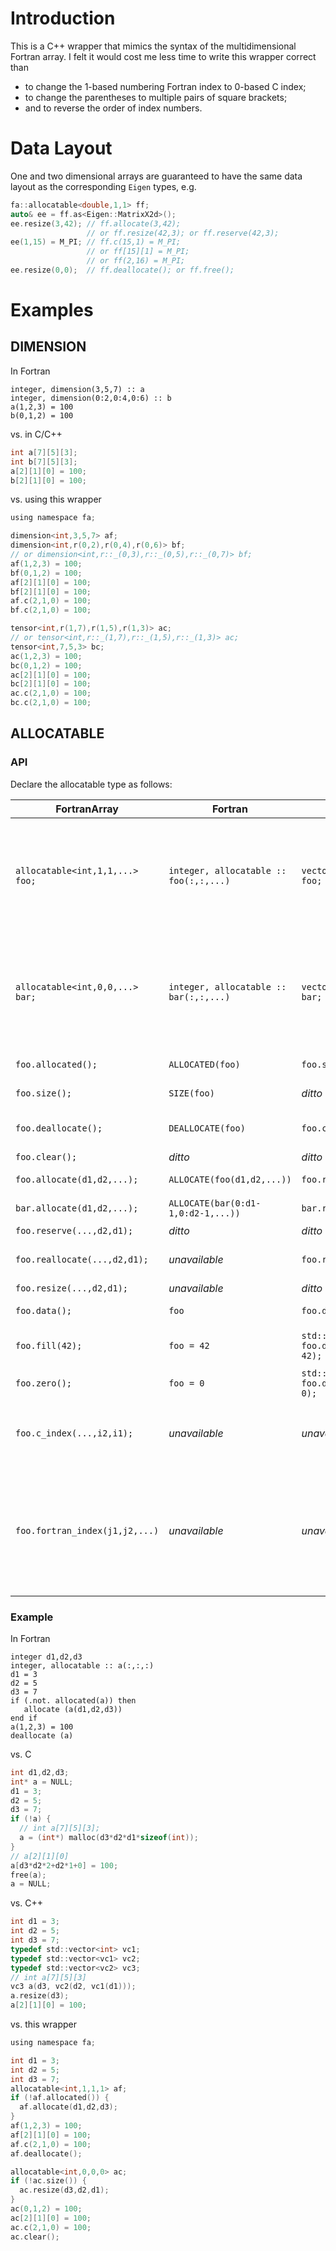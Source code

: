 # Introduction
This is a C++ wrapper that mimics the syntax of the multidimensional
Fortran array.
I felt it would cost me less time to write this wrapper correct than
+ to change the 1-based numbering Fortran index to 0-based C index;
+ to change the parentheses to multiple pairs of square brackets;
+ and to reverse the order of index numbers.

# Data Layout
One and two dimensional arrays are guaranteed to have the same data
layout as the corresponding `Eigen` types, e.g.
```C
fa::allocatable<double,1,1> ff;
auto& ee = ff.as<Eigen::MatrixX2d>();
ee.resize(3,42); // ff.allocate(3,42);
                 // or ff.resize(42,3); or ff.reserve(42,3);
ee(1,15) = M_PI; // ff.c(15,1) = M_PI;
                 // or ff[15][1] = M_PI;
                 // or ff(2,16) = M_PI;
ee.resize(0,0);  // ff.deallocate(); or ff.free();
```

# Examples
## DIMENSION
In Fortran
```Fortran
integer, dimension(3,5,7) :: a
integer, dimension(0:2,0:4,0:6) :: b
a(1,2,3) = 100
b(0,1,2) = 100
```
vs. in C/C++
```C
int a[7][5][3];
int b[7][5][3];
a[2][1][0] = 100;
b[2][1][0] = 100;
```
vs. using this wrapper
```C
using namespace fa;

dimension<int,3,5,7> af;
dimension<int,r(0,2),r(0,4),r(0,6)> bf;
// or dimension<int,r::_(0,3),r::_(0,5),r::_(0,7)> bf;
af(1,2,3) = 100;
bf(0,1,2) = 100;
af[2][1][0] = 100;
bf[2][1][0] = 100;
af.c(2,1,0) = 100;
bf.c(2,1,0) = 100;

tensor<int,r(1,7),r(1,5),r(1,3)> ac;
// or tensor<int,r::_(1,7),r::_(1,5),r::_(1,3)> ac;
tensor<int,7,5,3> bc;
ac(1,2,3) = 100;
bc(0,1,2) = 100;
ac[2][1][0] = 100;
bc[2][1][0] = 100;
ac.c(2,1,0) = 100;
bc.c(2,1,0) = 100;
```

## ALLOCATABLE
### API
Declare the allocatable type as follows:

| FortranArray | Fortran |  C++ | Explanation |
|--------------|---------|------|-------------|
| `allocatable<int,1,1,...> foo;` | `integer, allocatable :: foo(:,:,...)` | `vector<...vector<int>> foo;` | **declare an n-dimensional dynamic array; when using Fortran syntax, assuming index starts from 1** |
| `allocatable<int,0,0,...> bar;` | `integer, allocatable :: bar(:,:,...)` | `vector<...vector<int>> bar;` | **declare an n-dimensional dynamic array; when using Fortran syntax, assuming index starts from 0** |
| `foo.allocated();` | `ALLOCATED(foo)` | `foo.size();` | **check availability** |
| `foo.size();` | `SIZE(foo)` | *ditto* | *total number of elements* |
| `foo.deallocate();` | `DEALLOCATE(foo)` | `foo.clear();` | **release the dynamic allocation** |
| `foo.clear();` | *ditto* | *ditto* | *ditto* |
| `foo.allocate(d1,d2,...);` | `ALLOCATE(foo(d1,d2,...))` | `foo.reserve(...,d2,d1);` | **dynamic allocation** |
| `bar.allocate(d1,d2,...);` | `ALLOCATE(bar(0:d1-1,0:d2-1,...))` | `bar.reserve(...,d2,d1);` | **dynamic allocation** |
| `foo.reserve(...,d2,d1);` | *ditto* | *ditto* | *ditto* |
| `foo.reallocate(...,d2,d1);` | *unavailable* | `foo.resize(...,d2,d1);` | **reallocate dynamic memory** |
| `foo.resize(...,d2,d1);` | *unavailable* | *ditto* | *ditto* |
| `foo.data();` | `foo` | `foo.data();` | **pointer to the first element** |
| `foo.fill(42);` | `foo = 42` | `std::fill(foo.data(), foo.data()+foo.size(), 42);` | **assign value 42 to every element** |
| `foo.zero();` | `foo = 0` | `std::fill(foo.data(), foo.data()+foo.size(), 0);` | **zero out all the elements** |
| `foo.c_index(...,i2,i1);` | *unavailable* | *unavailable* | **0-based index of the element "foo[...][i2][i1]"** |
| `foo.fortran_index(j1,j2,...)` | *unavailable* | *unavailable* | **0-based index of the element "foo(j1,j2,...)"; the effect of different "beginning indexes" is taken into account** |

### Example
In Fortran
```Fortran
integer d1,d2,d3
integer, allocatable :: a(:,:,:)
d1 = 3
d2 = 5
d3 = 7
if (.not. allocated(a)) then
   allocate (a(d1,d2,d3))
end if
a(1,2,3) = 100
deallocate (a)
```
vs. C
```C
int d1,d2,d3;
int* a = NULL;
d1 = 3;
d2 = 5;
d3 = 7;
if (!a) {
  // int a[7][5][3];
  a = (int*) malloc(d3*d2*d1*sizeof(int));
}
// a[2][1][0]
a[d3*d2*2+d2*1+0] = 100;
free(a);
a = NULL;
```
vs. C++
```C
int d1 = 3;
int d2 = 5;
int d3 = 7;
typedef std::vector<int> vc1;
typedef std::vector<vc1> vc2;
typedef std::vector<vc2> vc3;
// int a[7][5][3]
vc3 a(d3, vc2(d2, vc1(d1)));
a.resize(d3);
a[2][1][0] = 100;
```
vs. this wrapper
```C
using namespace fa;

int d1 = 3;
int d2 = 5;
int d3 = 7;
allocatable<int,1,1,1> af;
if (!af.allocated()) {
  af.allocate(d1,d2,d3);
}
af(1,2,3) = 100;
af[2][1][0] = 100;
af.c(2,1,0) = 100;
af.deallocate();

allocatable<int,0,0,0> ac;
if (!ac.size()) {
  ac.resize(d3,d2,d1);
}
ac(0,1,2) = 100;
ac[2][1][0] = 100;
ac.c(2,1,0) = 100;
ac.clear();
```
